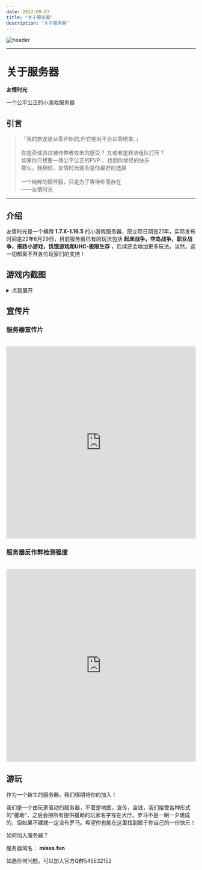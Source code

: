 ```yaml
---
date: 2022-09-03
title: "关于服务器"
description: "关于服务器"
---
```


![header](/images/header.png)

---

# 关于服务器

**友情时光**

一个公平公正的小游戏服务器

## 引言

> 「我的旅途是从零开始的,但它绝对不会以零结束。」
> <br>
> <br>
> 你是否体验过被作弊者攻击的感受？ 又或者是非法组队打压？
> <br>
> 如果你只想要一场公平公正的PVP.... 找回你曾经的快乐
> <br>
> 那么，我相信，友情时光就会是你最好的选择
> <br>
> <br>
> 一个纯粹的情怀服，只是为了等待你而存在
> <br>
> ——友情时光

---

## 介绍

友情时光是一个横跨 **1.7.X-1.16.5** 的小游戏服务器，原立项日期是21年，实际发布时间是22年6月29日，目前服务器已有的玩法包括 **起床战争，空岛战争，职业战争，搭路小游戏，饥饿游戏和UHC-极限生存** ，后续还会增加更多玩法，当然，这一切都离不开各位玩家们的支持！

## 游戏内截图

<details><summary>点我展开</summary>

![](/images/in-game-screenshot/vFsLvV.png)

![](/images/in-game-screenshot/vFsXuT.png)

![](/images/in-game-screenshot/vFsjDU.png)

![](/images/in-game-screenshot/vFsqg0.png)

![](/images/in-game-screenshot/vFsvbF.png)

![](/images/in-game-screenshot/vFySUJ.png)

![](/images/in-game-screenshot/vFyCCR.png)

![](/images/in-game-screenshot/vFszE4.png)

![](/images/in-game-screenshot/vFy3Kf.png)

![](/images/in-game-screenshot/vFy8r8.png)

![](/images/in-game-screenshot/vFyAKK.png)

![](/images/in-game-screenshot/vFyEDO.png)

![](/images/in-game-screenshot/vFyeVe.png)

![](/images/in-game-screenshot/vFyFv6.png)

![](/images/in-game-screenshot/vFyigx.png)

![](/images/in-game-screenshot/vFymUH.png)

![](/images/in-game-screenshot/vFyp59.png)

![](/images/in-game-screenshot/vFyP81.png)

![](/images/in-game-screenshot/vFyQ2t.png)

![](/images/in-game-screenshot/vFyVbD.png)

![](/images/in-game-screenshot/vFyYVg.png)

![](/images/in-game-screenshot/vFyGqS.png)

![](/images/in-game-screenshot/vFyrrT.png)

![](/images/in-game-screenshot/vFyw2q.png)

![](/images/in-game-screenshot/vFyaPs.png)

![](/images/in-game-screenshot/vFy0x0.png)

![](/images/in-game-screenshot/vFyN5j.png)

![](/images/in-game-screenshot/vFydGn.png)

</details>

## 宣传片

### 服务器宣传片

<br>

<iframe src="https://player.bilibili.com/player.html?aid=598919750&bvid=BV13B4y1C7HL&cid=789316991&page=1"
    scrolling="no" border="0" frameborder="no" framespacing="0" allowfullscreen="true" name="服务器宣传片" seamless width="100%" height="512">
</iframe>

<br>

### 服务器反作弊检测强度

<br>

<iframe src="https://player.bilibili.com/player.html?aid=601231029&bvid=BV1FB4y1h7Sm&cid=784937567&page=1"
    scrolling="no" border="0" frameborder="no" framespacing="0" allowfullscreen="true" name="服务器反作弊检测强度"  seamless width="100%" height="512">
</iframe>

## 游玩

作为一个新生的服务器，我们很期待你的加入！

我们是一个由玩家驱动的服务器，不管是地图，宣传，金钱，我们接受各种形式的"援助"，之后会把所有提供援助的玩家名字写在大厅。罗马不是一朝一夕建成的，但如果不建就一定没有罗马。希望你也能在这里找到属于你自己的一份快乐！

如何加入服务器？

服务器域名： **misss.fun**

如遇任何问题，可以加入官方Q群545532152
